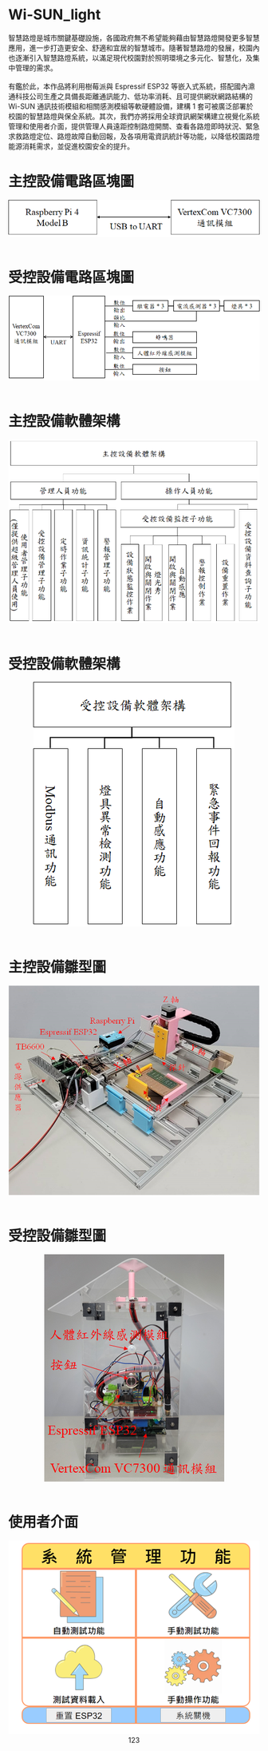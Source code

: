 # Wi-SUN_light
智慧路燈是城市關鍵基礎設施，各國政府無不希望能夠藉由智慧路燈開發更多智慧應用，進一步打造更安全、舒適和宜居的智慧城市。隨著智慧路燈的發展，校園內也逐漸引入智慧路燈系統，以滿足現代校園對於照明環境之多元化、智慧化，及集中管理的需求。<br>
<br>
有鑑於此，本作品將利用樹莓派與 Espressif ESP32 等嵌入式系統，搭配國內濎通科技公司生產之具備長距離通訊能力、低功率消耗、且可提供網狀網路結構的 Wi-SUN 通訊技術模組和相關感測模組等軟硬體設備，建構 1 套可被廣泛部署於校園的智慧路燈與保全系統。其次，我們亦將採用全球資訊網架構建立視覺化系統管理和使用者介面，提供管理人員遠距控制路燈開關、查看各路燈即時狀況、緊急求救路燈定位、路燈故障自動回報，及各項用電資訊統計等功能，以降低校園路燈能源消耗需求，並促進校園安全的提升。

# 主控設備電路區塊圖
<div align=center><img src ="https://github.com/alex0613230/Wi-SUN_light/blob/main/pic/master.png"/></div>
<br>

# 受控設備電路區塊圖
<div align=center><img src ="https://github.com/alex0613230/Wi-SUN_light/blob/main/pic/slave.png"/></div>
<br>

# 主控設備軟體架構
<div align=center><img src ="https://github.com/alex0613230/Wi-SUN_light/blob/main/pic/master_architecture.png"/></div>
<br>

# 受控設備軟體架構
<div align=center><img src ="https://github.com/alex0613230/Wi-SUN_light/blob/main/pic/slave_architecture.png"/></div>
<br>

# 主控設備雛型圖
<div align=center><img src ="https://github.com/alex0613230/flying_probe_test_system/blob/main/pic/prototype.png"/></div>
<br>

# 受控設備雛型圖
<div align=center><img src ="https://github.com/alex0613230/Wi-SUN_light/blob/main/pic/slave_pic.png"/></div>
<br>

# 使用者介面
<div align=center><img src ="https://github.com/alex0613230/flying_probe_test_system/blob/main/pic/index.png"/><br>123</div>

